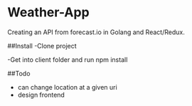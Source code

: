 # Weather-App

Creating an API from forecast.io in Golang and React/Redux.


##Install
-Clone project

-Get into client folder and run npm install


##Todo
- can change location at a given uri
- design frontend
